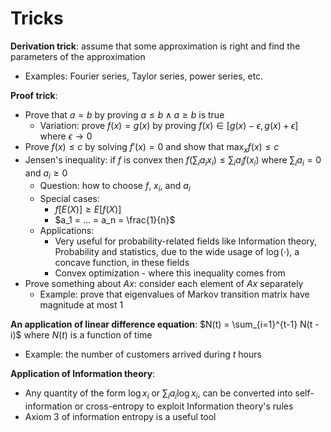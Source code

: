 # Tricks
**Derivation trick**: assume that some approximation is right and find the parameters of the approximation
* Examples: Fourier series, Taylor series, power series, etc.

**Proof trick**: 
* Prove that $a = b$ by proving $a \leq b \land a \geq b$ is true
    * Variation: prove $f(x) = g(x)$ by proving $f(x) \in [g(x) - \epsilon, g(x) + \epsilon]$ where $\epsilon \to 0$
* Prove $f(x) \leq c$ by solving $f'(x) = 0$ and show that $\max_x f(x) \leq c$
* Jensen's inequality: if $f$ is convex then $f(\sum_i a_i x_i) \leq \sum_i a_i f(x_i)$ where $\sum_i a_i = 0$ and $a_i \geq 0$
    * Question: how to choose $f$, $x_i$, and $a_i$
    * Special cases: 
        * $f[E(X)] \geq E[f(X)]$
        * $a_1 = ... = a_n = \frac{1}{n}$
    * Applications:
        * Very useful for probability-related fields like Information theory, Probability and statistics, due to the wide usage of $\log(\cdot)$, a concave function, in these fields
        * Convex optimization - where this inequality comes from
* Prove something about $A x$: consider each element of $A x$ separately
    * Example: prove that eigenvalues of Markov transition matrix have magnitude at most $1$

**An application of linear difference equation**: $N(t) = \sum_{i=1}^{t-1} N(t - i)$ where $N(t)$ is a function of time
* Example: the number of customers arrived during $t$ hours

**Application of Information theory**: 
* Any quantity of the form $\log x_i$ or $\sum_i a_i \log x_i$, can be converted into self-information or cross-entropy to exploit Information theory's rules
* Axiom 3 of information entropy is a useful tool